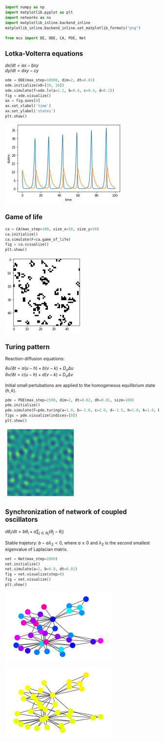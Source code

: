 ```python
import numpy as np
import matplotlib.pyplot as plt
import networkx as nx
import matplotlib_inline.backend_inline
matplotlib_inline.backend_inline.set_matplotlib_formats("png")

from mcs import DE, ODE, CA, PDE, Net
```

## Lotka-Volterra equations
$dx/dt = ax - bxy$  
$dy/dt = dxy - cy$


```python
ode = ODE(max_step=10000, dim=2, dt=0.01)
ode.initialize(x0=[10, 10])
ode.simulate(f=ode.lv(a=1.1, b=0.4, c=0.4, d=0.1))
fig = ode.visualize()
ax = fig.axes[0]
ax.set_xlabel('time')
ax.set_ylabel('states')
plt.show()
```


    
![png](demo_files/demo_2_0.png)
    


## Game of life


```python
ca = CA(max_step=100, size_x=50, size_y=50)
ca.initialize()
ca.simulate(F=ca.game_of_life)
fig = ca.visualize()
plt.show()
```


    
![png](demo_files/demo_4_0.png)
    


## Turing pattern
Reaction-diffusion equations:

$\partial u/\partial t = a(u-h) + b(v-k) + D_u \Delta u$  
$\partial v/\partial t = c(u-h) + d(v-k) + D_v \Delta v$

Initial small pertubations are applied to the homogeneous equilibrium state $(h, k)$.


```python
pde = PDE(max_step=2500, dim=2, dt=0.02, dh=0.01, size=100)
pde.initialize()
pde.simulate(F=pde.turing(a=1.0, b=-1.0, c=2.0, d=-1.5, h=1.0, k=1.0, Du=0.0001, Dv=0.0006, dh=0.01))
figs = pde.visualize(indices=[0])
plt.show()
```


    
![png](demo_files/demo_6_0.png)
    


## Synchronization of network of coupled oscillators
$d\theta_i/dt = b\theta_i + a\sum_{j\in N_i}(\theta_j-\theta_i)$

Stable trajetory: $b - a\lambda_2 < 0$, where $a\ge 0$ and $\lambda_2$ is the second smallest eigenvalue of Laplacian matrix.


```python
net = Net(max_step=2000)
net.initialize()
net.simulate(a=2, b=0.9, dt=0.01)
fig = net.visualize(step=0)
fig = net.visualize()
plt.show()
```


    
![png](demo_files/demo_8_0.png)
    



    
![png](demo_files/demo_8_1.png)
    


<script>
MathJax = {
  tex: {
    inlineMath: [['$', '$'], ['\\(', '\\)']]
  }
};
</script>

<script src="https://polyfill.io/v3/polyfill.min.js?features=es6"></script>

<script id="MathJax-script" async src="https://cdn.jsdelivr.net/npm/mathjax@3/es5/tex-mml-chtml.js"></script>
